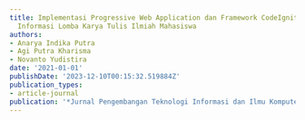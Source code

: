 ```yaml
---
title: Implementasi Progressive Web Application dan Framework CodeIgniter pada Sistem
  Informasi Lomba Karya Tulis Ilmiah Mahasiswa
authors:
- Anarya Indika Putra
- Agi Putra Kharisma
- Novanto Yudistira
date: '2021-01-01'
publishDate: '2023-12-10T00:15:32.519884Z'
publication_types:
- article-journal
publication: '*Jurnal Pengembangan Teknologi Informasi dan Ilmu Komputer*'
---
```

